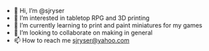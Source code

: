 - 👋 Hi, I’m @sjryser
- 👀 I’m interested in tabletop RPG and 3D printing
- 🌱 I’m currently learning to print and paint miniatures for my games
- 💞️ I’m looking to collaborate on making in general
- 📫 How to reach me sjryser@yahoo.com

<!---
sjryser/sjryser is a ✨ special ✨ repository because its `README.md` (this file) appears on your GitHub profile.
You can click the Preview link to take a look at your changes.
--->
